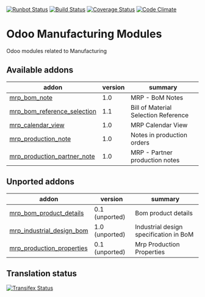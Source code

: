 [![Runbot Status](https://runbot.odoo-community.org/runbot/badge/flat/129/8.0.svg)](https://runbot.odoo-community.org/runbot/repo/github-com-oca-manufacture-129)
[![Build Status](https://travis-ci.org/OCA/manufacture.svg?branch=8.0)](https://travis-ci.org/OCA/manufacture)
[![Coverage Status](https://coveralls.io/repos/OCA/manufacture/badge.png?branch=8.0)](https://coveralls.io/r/OCA/hr?branch=8.0)
[![Code Climate](https://codeclimate.com/github/OCA/manufacture/badges/gpa.svg)](https://codeclimate.com/github/OCA/manufacture)


Odoo Manufacturing Modules
==========================

Odoo modules related to Manufacturing

[//]: # (addons)
Available addons
----------------
addon | version | summary
--- | --- | ---
[mrp_bom_note](mrp_bom_note/) | 1.0 | MRP - BoM Notes
[mrp_bom_reference_selection](mrp_bom_reference_selection/) | 1.1 | Bill of Material Selection Reference
[mrp_calendar_view](mrp_calendar_view/) | 1.0 | MRP Calendar View
[mrp_production_note](mrp_production_note/) | 1.0 | Notes in production orders
[mrp_production_partner_note](mrp_production_partner_note/) | 1.0 | MRP - Partner production notes

Unported addons
---------------
addon | version | summary
--- | --- | ---
[mrp_bom_product_details](__unported__/mrp_bom_product_details/) | 0.1 (unported) | Bom product details
[mrp_industrial_design_bom](__unported__/mrp_industrial_design_bom/) | 1.0 (unported) | Industrial design specification in BoM
[mrp_production_properties](__unported__/mrp_production_properties/) | 0.1 (unported) | Mrp Production Properties

[//]: # (end addons)

Translation status
------------------

[![Transifex Status](https://www.transifex.com/projects/p/OCA-manufacture-8-0/chart/image_png)](https://www.transifex.com/projects/p/OCA-manufacture-8-0)
